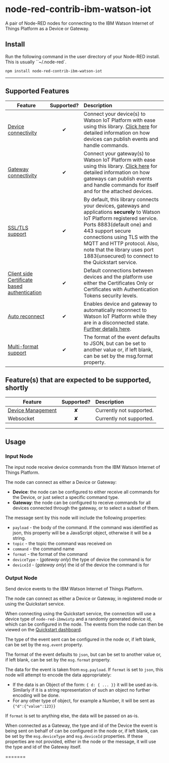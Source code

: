 node-red-contrib-ibm-watson-iot
===============================

A pair of Node-RED nodes for connecting to the IBM Watson Internet of Things Platform
as a Device or Gateway.

## Install

Run the following command in the user directory of your Node-RED install. This is
usually ``~/.node-red`.

```
npm install node-red-contrib-ibm-watson-iot
```
----

Supported Features
------------------

| Feature   |      Supported?      | Description |
|----------|:-------------:|:-------------|
| [Device connectivity](https://console.ng.bluemix.net/docs/services/IoT/applications/dev_nodered.html) |  &#10004; | Connect your device(s) to Watson IoT Platform with ease using this library. [Click here](https://developer.ibm.com/recipes/tutorials/getting-started-with-watson-iot-platform-using-node-red/) for detailed information on how devices can publish events and handle commands.|
| [Gateway connectivity](https://console.ng.bluemix.net/docs/services/IoT/applications/dev_nodered.html) |    &#10004;   | Connect your gateway(s) to Watson IoT Platform with ease using this library. [Click here](https://developer.ibm.com/recipes/tutorials/getting-started-with-watson-iot-platform-using-node-red/) for detailed information on how gateways can publish events and handle commands for itself and for the attached devices. |
| [SSL/TLS support](https://console.ng.bluemix.net/docs/services/IoT/reference/security/index.html) | &#10004; | By default, this library connects your devices, gateways and applications **securely** to Watson IoT Platform registered service. Ports 8883(default one) and 443 support secure connections using TLS with the MQTT and HTTP protocol. Also, note that the library uses port 1883(unsecured) to connect to the Quickstart service.|
| [Client side Certificate based authentication](https://console.ng.bluemix.net/docs/services/IoT/reference/security/RM_security.html) | &#10004; | Default connections between devices and the platform use either the Certificates Only or Certificates with Authentication Tokens security levels.|
| [Auto reconnect](https://console.ng.bluemix.net/docs/services/IoT/devices/libraries/nodejs.html#connecting_to_iotp) | &#10004; | Enables device and gateway to automatically reconnect to Watson IoT Platform while they are in a disconnected state. [Further details here](https://console.ng.bluemix.net/docs/services/IoT/devices/libraries/nodejs.html#connecting_to_iotp). |
| [Multi-format support](https://github.com/amprasanna/node-red-contrib-ibm-watson-iot)| &#10004; | The format of the event defaults to JSON, but can be set to another value or, if left blank, can be set by the msg.format property. |


Feature(s) that are expected to be supported, shortly
------------------

| Feature   |      Supported?      | Description |
|----------|:-------------:|:-------------|
| [Device Management](https://console.ng.bluemix.net/docs/services/IoT/devices/device_mgmt/index.html) | &#10008; | Currently not supported.|
| Websocket | &#10008; | Currently not supported. |


----

## Usage

### Input Node

The input node receive device commands from the IBM Watson Internet of Things Platform.

The node can connect as either a Device or Gateway:

  - **Device**: the node can be configured to either receive all commands for
      the Device, or just select a specific command type.
  - **Gateway**: the node can be configured to receive commands for all devices
      connected through the gateway, or to select a subset of them.

The message sent by this node will include the following properties:

   - `payload` - the body of the command. If the command was identified as json,
    this property will be a JavaScript object, otherwise it will be a string.
   - `topic` - the topic the command was received on
   - `command` - the command name
   - `format` - the format of the command
   - `deviceType` - (*gateway only*) the type of device the command is for
   - `deviceId` - (*gateway only*) the id of the device the command is for


### Output Node

Send device events to the IBM Watson Internet of Things Platform.

The node can connect as either a Device or Gateway, in registered mode or using
the Quickstart service.

When connecting using the Quickstart service, the connection will use a device
type of `node-red-ibmwiotp` and a randomly generated device id, which can be
configured in the node. The events from the node can then be viewed on the [Quickstart dashboard](https://quickstart.internetofthings.ibmcloud.com/).

The type of the event sent can be configured in the node or, if left blank, can
be set by the `msg.event` property.

The format of the event defaults to `json`, but can be set to another value or,
if left blank, can be set by the `msg.format` property.

The data for the event is taken from `msg.payload`. If `format` is set to `json`,
this node will attempt to encode the data appropriately:

  - If the data is an Object of the form: `{ d: { ... }}` it will be used as-is.
    Similarly if it is a string representation of such an object no further
    encoding will be done.
  - For any other type of object, for example a Number, it will be sent as `{"d":{"value":123}}`

If `format` is set to anything else, the data will be passed on as-is.

When connected as a Gateway, the type and id of the Device the event is being
sent on behalf of can be configured in the node or, if left blank, can be set by
the `msg.deviceType` and `msg.deviceId` properties. If these properties are not
provided, either in the node or the message, it will use the type and id of the
Gateway itself.

=======
